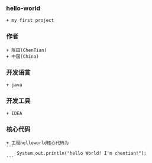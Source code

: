 ### hello-world
    + my first project

### 作者
    + 陈田(ChenTian)
    + 中国(China)

### 开发语言
    + java

### 开发工具
    + IDEA

### 核心代码
    + 工程helloworld核心代码为
    ```
        System.out.println("hello World! I'm chentian!");
    ```
